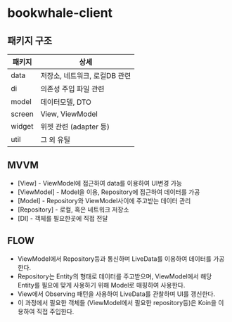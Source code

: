 # bookwhale-client


## 패키지 구조

| 패키지 | 상세 |
| ------ | ------ |
| data | 저장소, 네트워크, 로컬DB 관련 |
| di | 의존성 주입 파일 관련 |
| model | 데이터모델, DTO |
| screen | View, ViewModel |
| widget | 위젯 관련 (adapter 등) |
| util | 그 외 유틸 |

## MVVM

- [View] - ViewModel에 접근하여 data를 이용하여 UI변경 가능
- [ViewModel] - Model을 이용, Repository에 접근하여 데이터를 가공
- [Model] - Repository와 ViewModel사이에 주고받는 데이터 관리
- [Repository] - 로컬, 혹은 네트워크 저장소
- [DI] - 객체를 필요한곳에 직접 전달


## FLOW

- ViewModel에서 Repository등과 통신하며 LiveData를 이용하여 데이터를 가공한다. 
- Repository는 Entity의 형태로 데이터를 주고받으며, ViewModel에서 해당 Entity를 필요에 맞게 사용하기 위해 Model로 매핑하여 사용한다.
- View에서 Observing 패턴을 사용하여 LiveData를 관찰하며 UI를 갱신한다.
- 이 과정에서 필요한 객체들 (ViewModel에서 필요한 repository등)은 Koin을 이용하여 직접 주입한다.

